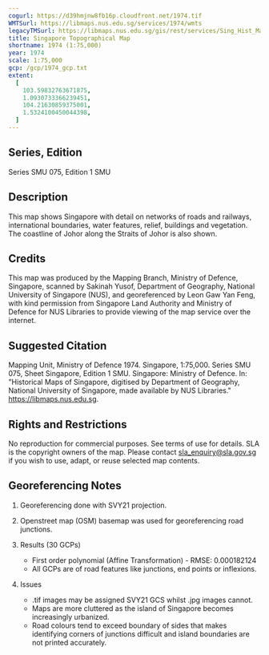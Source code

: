 ```yaml
---
cogurl: https://d39hmjnw8fb16p.cloudfront.net/1974.tif
WMTSurl: https://libmaps.nus.edu.sg/services/1974/wmts
legacyTMSurl: https://libmaps.nus.edu.sg/gis/rest/services/Sing_Hist_Maps/1974/MapServer/tile/{z}/{y}/{x}
title: Singapore Topographical Map
shortname: 1974 (1:75,000)
year: 1974
scale: 1:75,000
gcp: /gcp/1974_gcp.txt
extent:
  [
    103.59832763671875,
    1.0930733366239451,
    104.21630859375001,
    1.5324100450044398,
  ]
---
```


## Series, Edition

Series SMU 075, Edition 1 SMU

## Description

This map shows Singapore with detail on networks of roads and railways, international boundaries, water features, relief, buildings and vegetation. The coastline of Johor along the Straits of Johor is also shown.

## Credits

This map was produced by the Mapping Branch, Ministry of Defence, Singapore, scanned by Sakinah Yusof, Department of Geography, National University of Singapore (NUS), and georeferenced by Leon Gaw Yan Feng, with kind permission from Singapore Land Authority and Ministry of Defence for NUS Libraries to provide viewing of the map service over the internet.

## Suggested Citation

Mapping Unit, Ministry of Defence 1974. Singapore, 1:75,000. Series SMU 075, Sheet Singapore, Edition 1 SMU. Singapore: Ministry of Defence. In: "Historical Maps of Singapore, digitised by Department of Geography, National University of Singapore, made available by NUS Libraries." https://libmaps.nus.edu.sg.

## Rights and Restrictions

No reproduction for commercial purposes. See terms of use for details. SLA is the copyright owners of the map. Please contact sla_enquiry@sla.gov.sg if you wish to use, adapt, or reuse selected map contents.

## Georeferencing Notes

1. Georeferencing done with SVY21 projection.

2. Openstreet map (OSM) basemap was used for georeferencing road junctions.

3. Results (30 GCPs)

   - First order polynomial (Affine Transformation) - RMSE: 0.000182124
   - All GCPs are of road features like junctions, end points or inflexions.

4. Issues

   - .tif images may be assigned SVY21 GCS whilst .jpg images cannot.
   - Maps are more cluttered as the island of Singapore becomes increasingly urbanized.
   - Road colours tend to exceed boundary of sides that makes identifying corners of junctions difficult and island boundaries are not printed accurately.
